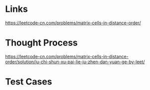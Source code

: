 # Links
https://leetcode-cn.com/problems/matrix-cells-in-distance-order/

# Thought Process
https://leetcode-cn.com/problems/matrix-cells-in-distance-order/solution/ju-chi-shun-xu-pai-lie-ju-zhen-dan-yuan-ge-by-leet/

# Test Cases

